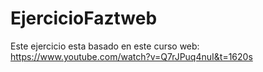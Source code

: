 # EjercicioFaztweb

Este ejercicio esta basado en este curso web:
https://www.youtube.com/watch?v=Q7rJPuq4nuI&t=1620s
